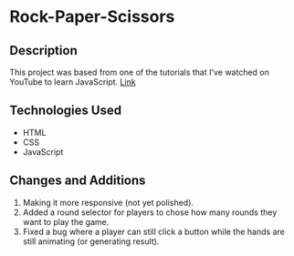 # Rock-Paper-Scissors

## Description
This project was based from one of the tutorials that I've watched on YouTube to learn JavaScript. [Link](https://www.youtube.com/watch?v=qWPtKtYEsN4)

## Technologies Used
- HTML
- CSS
- JavaScript

## Changes and Additions

1. Making it more responsive (not yet polished).
2. Added a round selector for players to chose how many rounds they want to play the game.
3. Fixed a bug where a player can still click a button while the hands are still animating (or generating result).
